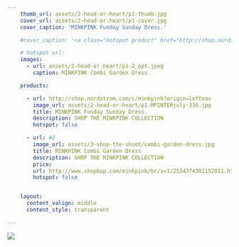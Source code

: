 ```yaml
---
    thumb_url: assets/2-head-or-heart/p1-thumb.jpg
    cover_url: assets/2-head-or-heart/p1-cover.jpg
    cover_caption: 'MINKPINK Funday Sunday Dress.'

    #cover_caption: '<a class="hotspot product" href="http://shop.nordstrom.com/c/minkpink?origin=leftnav"> MINKPINK Funday Sunday Dress.</a>'

    # hotspot url:
    images:
      - url: assets/2-head-or-heart/p1-2_opt.jpeg
        caption: MINKPINK Combi Garden Dress.

    products:

      - url: http://shop.nordstrom.com/c/minkpink?origin=leftnav
        image_url: assets/2-head-or-heart/p1-MPINTERjuly-336.jpg
        title: MINKPINK Funday Sunday Dress.
        description: SHOP THE MINKPINK COLLECTION
        hotspot: false

      - url: #2
        image_url: assets/3-shop-the-shoot/combi-garden-dress.jpg
        title: MINKPINK Combi Garden Dress
        description: SHOP THE MINKPINK COLLECTION
        price:
        url: http://www.shopbop.com/minkpink/br/v=1/2534374302152011.htm#3
        hotspot: false


    layout:
      content_valign: middle
      content_style: transparent

---
```


<img src="../assets/2-head-or-heart/p1-2_opt.jpeg" data-media-id="images:1">
